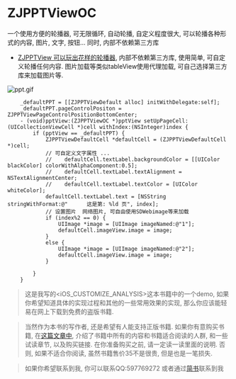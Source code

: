 # ZJPPTViewOC
一个使用方便的轮播器, 可无限循环, 自动轮播, 自定义程度很大, 可以轮播各种形式的内容, 图片, 文字, 按钮... 同时, 内部不依赖第三方库

   * [ZJPPTView 可以玩出花样的轮播器](https://github.com/jasnig/ZJPPTViewOC), 内部不依赖第三方库, 使用简单, 可自定义轮播任何内容.  图片加载等类似tableView使用代理加载, 可自己选择第三方库来加载图片等.



![ppt.gif](http://upload-images.jianshu.io/upload_images/1271831-cd41e2cf8efcb51d.gif?imageMogr2/auto-orient/strip)

```
    _defaultPPT = [[ZJPPTViewDefault alloc] initWithDelegate:self];
    _defaultPPT.pageControlPositon = ZJPPTViewPageControlPositionBottomCenter;
    - (void)pptView:(ZJPPTViewOC *)pptView setUpPageCell:(UICollectionViewCell *)cell withIndex:(NSInteger)index {
        if (pptView == _defaultPPT) {
            ZJPPTViewDefaultCell *defaultCell = (ZJPPTViewDefaultCell *)cell;
            // 可自定义文字属性 ...
            //    defaultCell.textLabel.backgroundColor = [[UIColor blackColor] colorWithAlphaComponent:0.5];
            //    defaultCell.textLabel.textAlignment = NSTextAlignmentCenter;
            //    defaultCell.textLabel.textColor = [UIColor whiteColor];
            defaultCell.textLabel.text = [NSString stringWithFormat:@"      这是第: %ld 页", index];
            // 设置图片  网络图片, 可自由使用SDWebimage等来加载
            if (index%2 == 0) {
                UIImage *image = [UIImage imageNamed:@"1"];
                defaultCell.imageView.image = image;
            }
            else {
                UIImage *image = [UIImage imageNamed:@"2"];
                defaultCell.imageView.image = image;
            }
            
        }
    }
```

> 这是我写的<iOS_CUSTOMIZE_ANALYSIS>这本书籍中的一个demo, 如果你希望知道具体的实现过程和其他的一些常用效果的实现, 那么你应该能轻易在网上下载到免费的盗版书籍. 

> 当然作为本书的写作者, 还是希望有人能支持正版书籍. 如果你有意购买书籍, 在[这篇文章中](http://www.jianshu.com/p/510500f3aebd), 介绍了书籍中所有的内容和书籍适合阅读的人群, 和一些试读章节, 以及购买链接. 在你准备购买之前, 请一定读一读里面的说明. 否则, 如果不适合你阅读, 虽然书籍售价35不是很贵, 但是也是一笔损失.


> 如果你希望联系到我, 你可以联系QQ:597769272
> 或者通过[简书](http://www.jianshu.com/users/fb31a3d1ec30/latest_articles)联系到我